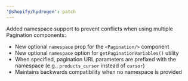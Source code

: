 ```yaml
---
'@shopify/hydrogen': patch
---
```


Added namespace support to prevent conflicts when using multiple Pagination components:
- New optional `namespace` prop for the `<Pagination/>` component
- New optional `namespace` option for `getPaginationVariables()` utility
- When specified, pagination URL parameters are prefixed with the namespace (e.g., `products_cursor` instead of `cursor`)
- Maintains backwards compatibility when no namespace is provided
